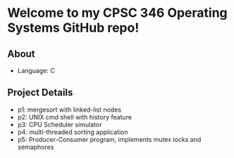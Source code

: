 # Welcome to my CPSC 346 Operating Systems GitHub repo!
## About
- Language: C

## Project Details
- p1: mergesort with linked-list nodes
- p2: UNIX cmd shell with history feature
- p3: CPU Scheduler simulator
- p4: multi-threaded sorting application
- p5: Producer-Consumer program, implements mutex locks and semaphores
